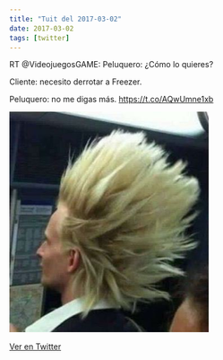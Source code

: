 ```yaml
---
title: "Tuit del 2017-03-02"
date: 2017-03-02
tags: [twitter]
---
```


RT @VideojuegosGAME: Peluquero: ¿Cómo lo quieres?

Cliente: necesito derrotar a Freezer.

Peluquero: no me digas más. https://t.co/AQwUmne1xb

![Imagen](/assets/images/837351959749357577-C5wty7AWMAQACsd.jpg)

[Ver en Twitter](https://twitter.com/i/web/status/837351959749357577)
